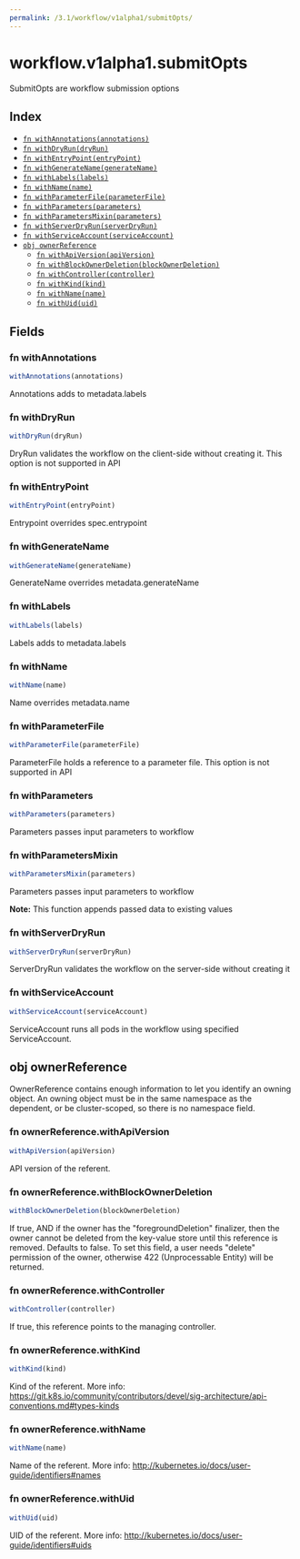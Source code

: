 ```yaml
---
permalink: /3.1/workflow/v1alpha1/submitOpts/
---
```


# workflow.v1alpha1.submitOpts

SubmitOpts are workflow submission options

## Index

* [`fn withAnnotations(annotations)`](#fn-withannotations)
* [`fn withDryRun(dryRun)`](#fn-withdryrun)
* [`fn withEntryPoint(entryPoint)`](#fn-withentrypoint)
* [`fn withGenerateName(generateName)`](#fn-withgeneratename)
* [`fn withLabels(labels)`](#fn-withlabels)
* [`fn withName(name)`](#fn-withname)
* [`fn withParameterFile(parameterFile)`](#fn-withparameterfile)
* [`fn withParameters(parameters)`](#fn-withparameters)
* [`fn withParametersMixin(parameters)`](#fn-withparametersmixin)
* [`fn withServerDryRun(serverDryRun)`](#fn-withserverdryrun)
* [`fn withServiceAccount(serviceAccount)`](#fn-withserviceaccount)
* [`obj ownerReference`](#obj-ownerreference)
  * [`fn withApiVersion(apiVersion)`](#fn-ownerreferencewithapiversion)
  * [`fn withBlockOwnerDeletion(blockOwnerDeletion)`](#fn-ownerreferencewithblockownerdeletion)
  * [`fn withController(controller)`](#fn-ownerreferencewithcontroller)
  * [`fn withKind(kind)`](#fn-ownerreferencewithkind)
  * [`fn withName(name)`](#fn-ownerreferencewithname)
  * [`fn withUid(uid)`](#fn-ownerreferencewithuid)

## Fields

### fn withAnnotations

```ts
withAnnotations(annotations)
```

Annotations adds to metadata.labels

### fn withDryRun

```ts
withDryRun(dryRun)
```

DryRun validates the workflow on the client-side without creating it. This option is not supported in API

### fn withEntryPoint

```ts
withEntryPoint(entryPoint)
```

Entrypoint overrides spec.entrypoint

### fn withGenerateName

```ts
withGenerateName(generateName)
```

GenerateName overrides metadata.generateName

### fn withLabels

```ts
withLabels(labels)
```

Labels adds to metadata.labels

### fn withName

```ts
withName(name)
```

Name overrides metadata.name

### fn withParameterFile

```ts
withParameterFile(parameterFile)
```

ParameterFile holds a reference to a parameter file. This option is not supported in API

### fn withParameters

```ts
withParameters(parameters)
```

Parameters passes input parameters to workflow

### fn withParametersMixin

```ts
withParametersMixin(parameters)
```

Parameters passes input parameters to workflow

**Note:** This function appends passed data to existing values

### fn withServerDryRun

```ts
withServerDryRun(serverDryRun)
```

ServerDryRun validates the workflow on the server-side without creating it

### fn withServiceAccount

```ts
withServiceAccount(serviceAccount)
```

ServiceAccount runs all pods in the workflow using specified ServiceAccount.

## obj ownerReference

OwnerReference contains enough information to let you identify an owning object. An owning object must be in the same namespace as the dependent, or be cluster-scoped, so there is no namespace field.

### fn ownerReference.withApiVersion

```ts
withApiVersion(apiVersion)
```

API version of the referent.

### fn ownerReference.withBlockOwnerDeletion

```ts
withBlockOwnerDeletion(blockOwnerDeletion)
```

If true, AND if the owner has the "foregroundDeletion" finalizer, then the owner cannot be deleted from the key-value store until this reference is removed. Defaults to false. To set this field, a user needs "delete" permission of the owner, otherwise 422 (Unprocessable Entity) will be returned.

### fn ownerReference.withController

```ts
withController(controller)
```

If true, this reference points to the managing controller.

### fn ownerReference.withKind

```ts
withKind(kind)
```

Kind of the referent. More info: https://git.k8s.io/community/contributors/devel/sig-architecture/api-conventions.md#types-kinds

### fn ownerReference.withName

```ts
withName(name)
```

Name of the referent. More info: http://kubernetes.io/docs/user-guide/identifiers#names

### fn ownerReference.withUid

```ts
withUid(uid)
```

UID of the referent. More info: http://kubernetes.io/docs/user-guide/identifiers#uids